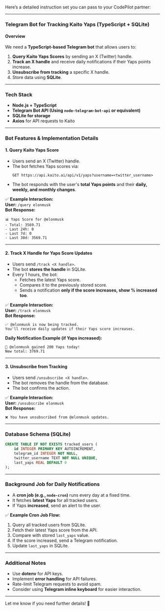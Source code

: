Here’s a detailed instruction set you can pass to your CodePilot partner:  

---

### **Telegram Bot for Tracking Kaito Yaps (TypeScript + SQLite)**  

#### **Overview**  
We need a **TypeScript-based Telegram bot** that allows users to:  
1. **Query Kaito Yaps Scores** by sending an X (Twitter) handle.  
2. **Track an X handle** and receive daily notifications if their Yaps points increase.  
3. **Unsubscribe from tracking** a specific X handle.  
4. Store data using **SQLite**.  

---

### **Tech Stack**
- **Node.js + TypeScript**  
- **Telegram Bot API (Using `node-telegram-bot-api` or equivalent)**  
- **SQLite for storage**  
- **Axios** for API requests to Kaito  

---

### **Bot Features & Implementation Details**  

#### **1. Query Kaito Yaps Score**  
- Users send an X (Twitter) handle.  
- The bot fetches Yaps scores via:  
  ```plaintext
  GET https://api.kaito.ai/api/v1/yaps?username=<twitter_username>
  ```
- The bot responds with the user's **total Yaps points** and their **daily, weekly, and monthly changes**.  

✅ **Example Interaction:**  
**User:** `/query elonmusk`  
**Bot Response:**  
```plaintext
📊 Yaps Score for @elonmusk  
- Total: 3569.71  
- Last 24h: 0  
- Last 7d: 0  
- Last 30d: 3569.71  
```

---

#### **2. Track X Handle for Yaps Score Updates**  
- Users send `/track <X handle>`.  
- The bot **stores the handle** in SQLite.  
- Every 1 hours, the bot:  
  - Fetches the latest Yaps score.  
  - Compares it to the previously stored score.  
  - Sends a notification **only if the score increases, show % increased too**.  

✅ **Example Interaction:**  
**User:** `/track elonmusk`  
**Bot Response:**  
```plaintext
✅ @elonmusk is now being tracked.  
You'll receive daily updates if their Yaps score increases.
```
**Daily Notification Example (if Yaps increased):**  
```plaintext
🚀 @elonmusk gained 200 Yaps today!  
New total: 3769.71
```

---

#### **3. Unsubscribe from Tracking**  
- Users send `/unsubscribe <X handle>`.  
- The bot removes the handle from the database.  
- The bot confirms the action.  

✅ **Example Interaction:**  
**User:** `/unsubscribe elonmusk`  
**Bot Response:**  
```plaintext
❌ You have unsubscribed from @elonmusk updates.
```

---

### **Database Schema (SQLite)**
```sql
CREATE TABLE IF NOT EXISTS tracked_users (
    id INTEGER PRIMARY KEY AUTOINCREMENT,
    telegram_id INTEGER NOT NULL,
    twitter_username TEXT NOT NULL UNIQUE,
    last_yaps REAL DEFAULT 0
);
```

---

### **Background Job for Daily Notifications**
- A **cron job (e.g., `node-cron`)** runs every day at a fixed time.  
- It fetches **latest Yaps** for all tracked users.  
- If Yaps **increased**, send an alert to the user.  

✅ **Example Cron Job Flow:**  
1. Query all tracked users from SQLite.  
2. Fetch their latest Yaps score from the API.  
3. Compare with stored `last_yaps` value.  
4. If the score increased, send a Telegram notification.  
5. Update `last_yaps` in SQLite.  

---

### **Additional Notes**
- Use **dotenv** for API keys.  
- Implement **error handling** for API failures.  
- Rate-limit Telegram requests to avoid spam.  
- Consider using **Telegram inline keyboard** for easier interaction.  

---

Let me know if you need further details! 🚀